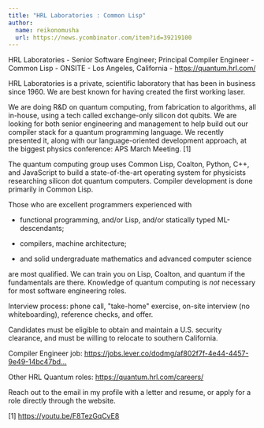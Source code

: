 ```yaml
---
title: "HRL Laboratories : Common Lisp"
author:
  name: reikonomusha
  url: https://news.ycombinator.com/item?id=39219100
---
```

HRL Laboratories - Senior Software Engineer; Principal Compiler Engineer - Common Lisp - ONSITE - Los Angeles, California - <a href="https:&#x2F;&#x2F;quantum.hrl.com&#x2F;" rel="nofollow">https:&#x2F;&#x2F;quantum.hrl.com&#x2F;</a>

HRL Laboratories is a private, scientific laboratory that has been in business since 1960. We are best known for having created the first working laser.

We are doing R&amp;D on quantum computing, from fabrication to algorithms, all in-house, using a tech called exchange-only silicon dot qubits. We are looking for both senior engineering and management to help build out our compiler stack for a quantum programming language. We recently presented it, along with our language-oriented development approach, at the biggest physics conference: APS March Meeting. [1]

The quantum computing group uses Common Lisp, Coalton, Python, C++, and JavaScript to build a state-of-the-art operating system for physicists researching silicon dot quantum computers. Compiler development is done primarily in Common Lisp.

Those who are excellent programmers experienced with

- functional programming, and&#x2F;or Lisp, and&#x2F;or statically typed ML-descendants;

- compilers, machine architecture;

- and solid undergraduate mathematics and advanced computer science

are most qualified. We can train you on Lisp, Coalton, and quantum if the fundamentals are there. Knowledge of quantum computing is *not* necessary for most software engineering roles.

Interview process: phone call, &quot;take-home&quot; exercise, on-site interview (no whiteboarding), reference checks, and offer.

Candidates must be eligible to obtain and maintain a U.S. security clearance, and must be willing to relocate to southern California.

Compiler Engineer job: <a href="https:&#x2F;&#x2F;jobs.lever.co&#x2F;dodmg&#x2F;af802f7f-4e44-4457-9e49-14bc47bd8b31" rel="nofollow">https:&#x2F;&#x2F;jobs.lever.co&#x2F;dodmg&#x2F;af802f7f-4e44-4457-9e49-14bc47bd...</a>

Other HRL Quantum roles: <a href="https:&#x2F;&#x2F;quantum.hrl.com&#x2F;careers&#x2F;" rel="nofollow">https:&#x2F;&#x2F;quantum.hrl.com&#x2F;careers&#x2F;</a>

Reach out to the email in my profile with a letter and resume, or apply for a role directly through the website.

[1] <a href="https:&#x2F;&#x2F;youtu.be&#x2F;F8TezGqCvE8" rel="nofollow">https:&#x2F;&#x2F;youtu.be&#x2F;F8TezGqCvE8</a>
